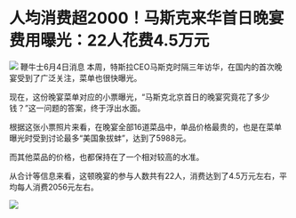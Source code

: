 

# 人均消费超2000！马斯克来华首日晚宴费用曝光：22人花费4.5万元

![](https://inews.gtimg.com/news_bt/OHNW5aVAWV3CKzyzZhYqcu49r7TAQeJqEvBGgWyLDcP5UAA/1000)
鞭牛士6月4日消息 本周，特斯拉CEO马斯克时隔三年访华，在国内的首次晚宴受到了广泛关注，菜单也很快曝光。

现在，这份晚宴菜单对应的小票曝光，“马斯克北京首日的晚宴究竟花了多少钱？”这一问题的答案，终于浮出水面。

根据这张小票照片来看，在晚宴全部16道菜品中，单品价格最贵的，也是在菜单曝光时受到讨论最多“美国象拔蚌”，达到了5988元。

而其他菜品的价格，也都保持在了一个相对较高的水准。

从合计等信息来看，这顿晚宴的参与人数共有22人，消费达到了4.5万元左右，平均每人消费2056元左右。

![](https://inews.gtimg.com/om_bt/Oc134ZZg1QH0NHpfN3Cy4pJe2u4qiJlLN_K_XhxfUvcDAAA/1000)

